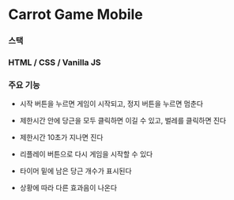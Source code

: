 # Carrot Game Mobile

### 스택

### HTML / CSS / Vanilla JS

### 주요 기능

- 시작 버튼을 누르면 게임이 시작되고, 정지 버튼을 누르면 멈춘다

- 제한시간 안에 당근을 모두 클릭하면 이길 수 있고, 벌레를 클릭하면 진다

- 제한시간 10초가 지나면 진다

- 리플레이 버튼으로 다시 게임을 시작할 수 있다

- 타이머 밑에 남은 당근 개수가 표시된다

- 상황에 따라 다른 효과음이 나온다
